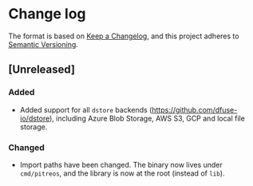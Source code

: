 # Change log

The format is based on [Keep a Changelog](https://keepachangelog.com/en/1.0.0/),
and this project adheres to [Semantic Versioning](https://semver.org/spec/v2.0.0.html).

## [Unreleased]

### Added

* Added support for all `dstore` backends (https://github.com/dfuse-io/dstore), including Azure Blob Storage, AWS S3, GCP and local file storage.

### Changed

* Import paths have been changed. The binary now lives under `cmd/pitreos`, and the library is now at the root (instead of `lib`).
